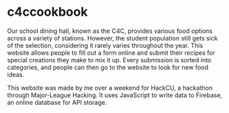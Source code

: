 # c4ccookbook

Our school dining hall, known as the C4C, provides various food options across a variety of stations.
However, the student population still gets sick of the selection, considering it rarely varies throughout the year.
This website allows people to fill out a form online and submit their recipes for special creations they make to mix it up.
Every submission is sorted into categories, and people can then go to the website to look for new food ideas.

This website was made by me over a weekend for HackCU, a hackathon through Major-League Hacking.
It uses JavaScript to write data to Firebase, an online database for API storage.
